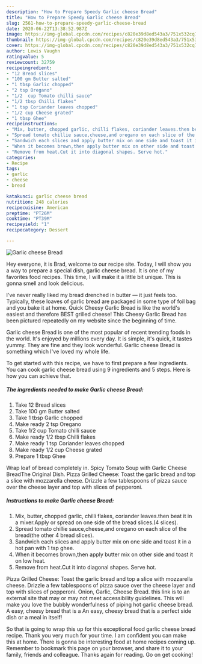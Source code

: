 ```yaml
---
description: "How to Prepare Speedy Garlic cheese Bread"
title: "How to Prepare Speedy Garlic cheese Bread"
slug: 2561-how-to-prepare-speedy-garlic-cheese-bread
date: 2020-06-22T13:38:52.987Z
image: https://img-global.cpcdn.com/recipes/c820e39d8ed543a3/751x532cq70/garlic-cheese-bread-recipe-main-photo.jpg
thumbnail: https://img-global.cpcdn.com/recipes/c820e39d8ed543a3/751x532cq70/garlic-cheese-bread-recipe-main-photo.jpg
cover: https://img-global.cpcdn.com/recipes/c820e39d8ed543a3/751x532cq70/garlic-cheese-bread-recipe-main-photo.jpg
author: Lewis Vaughn
ratingvalue: 5
reviewcount: 32759
recipeingredient:
- "12 Bread slices"
- "100 gm Butter salted"
- "1 tbsp Garlic chopped"
- "2 tsp Oregano"
- "1/2  cup Tomato chilli sauce"
- "1/2 tbsp Chilli flakes"
- "1 tsp Coriander leaves chopped"
- "1/2 cup Cheese grated"
- "1 tbsp Ghee"
recipeinstructions:
- "Mix, butter, chopped garlic, chilli flakes, coriander leaves.then beat it in a mixer.Apply or spread on one side of the bread slices.(4 slices)."
- "Spread tomato chillie sauce,cheese,and oregano on each slice of the bread(the other 4 bread slices)."
- "Sandwich each slices and apply butter mix on one side and toast it in a hot pan with 1 tsp ghee."
- "When it becomes brown,then apply butter mix on other side and toast it on low heat."
- "Remove from heat.Cut it into diagonal shapes. Serve hot."
categories:
- Recipe
tags:
- garlic
- cheese
- bread

katakunci: garlic cheese bread 
nutrition: 248 calories
recipecuisine: American
preptime: "PT26M"
cooktime: "PT39M"
recipeyield: "1"
recipecategory: Dessert

---
```



![Garlic cheese Bread](https://img-global.cpcdn.com/recipes/c820e39d8ed543a3/751x532cq70/garlic-cheese-bread-recipe-main-photo.jpg)

Hey everyone, it is Brad, welcome to our recipe site. Today, I will show you a way to prepare a special dish, garlic cheese bread. It is one of my favorites food recipes. This time, I will make it a little bit unique. This is gonna smell and look delicious.

I&#39;ve never really liked my bread drenched in butter — it just feels too. Typically, these loaves of garlic bread are packaged in some type of foil bag and you bake it at home. Quick Cheesy Garlic Bread is like the world&#39;s easiest and therefore BEST grilled cheese! This Cheesy Garlic Bread has been pictured repeatedly on my website since the beginning of time.

Garlic cheese Bread is one of the most popular of recent trending foods in the world. It's enjoyed by millions every day. It is simple, it's quick, it tastes yummy. They are fine and they look wonderful. Garlic cheese Bread is something which I've loved my whole life.


To get started with this recipe, we have to first prepare a few ingredients. You can cook garlic cheese bread using 9 ingredients and 5 steps. Here is how you can achieve that.

<!--inarticleads1-->

##### The ingredients needed to make Garlic cheese Bread:

1. Take 12 Bread slices
1. Take 100 gm Butter salted
1. Take 1 tbsp Garlic chopped
1. Make ready 2 tsp Oregano
1. Take 1/2  cup Tomato chilli sauce
1. Make ready 1/2 tbsp Chilli flakes
1. Make ready 1 tsp Coriander leaves chopped
1. Make ready 1/2 cup Cheese grated
1. Prepare 1 tbsp Ghee


Wrap loaf of bread completely in. Spicy Tomato Soup with Garlic Cheese BreadThe Original Dish. Pizza Grilled Cheese: Toast the garlic bread and top a slice with mozzarella cheese. Drizzle a few tablespoons of pizza sauce over the cheese layer and top with slices of pepperoni. 

<!--inarticleads2-->

##### Instructions to make Garlic cheese Bread:

1. Mix, butter, chopped garlic, chilli flakes, coriander leaves.then beat it in a mixer.Apply or spread on one side of the bread slices.(4 slices).
1. Spread tomato chillie sauce,cheese,and oregano on each slice of the bread(the other 4 bread slices).
1. Sandwich each slices and apply butter mix on one side and toast it in a hot pan with 1 tsp ghee.
1. When it becomes brown,then apply butter mix on other side and toast it on low heat.
1. Remove from heat.Cut it into diagonal shapes. Serve hot.


Pizza Grilled Cheese: Toast the garlic bread and top a slice with mozzarella cheese. Drizzle a few tablespoons of pizza sauce over the cheese layer and top with slices of pepperoni. Onion, Garlic, Cheese Bread. this link is to an external site that may or may not meet accessibility guidelines. This will make you love the bubbly wonderfulness of piping hot garlic cheese bread. A easy, cheesy bread that is a An easy, cheesy bread that is a perfect side dish or a meal in itself! 

So that is going to wrap this up for this exceptional food garlic cheese bread recipe. Thank you very much for your time. I am confident you can make this at home. There is gonna be interesting food at home recipes coming up. Remember to bookmark this page on your browser, and share it to your family, friends and colleague. Thanks again for reading. Go on get cooking!
